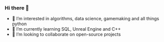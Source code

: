### Hi there 👋
- 👀 I’m interested in algorithms, data science, gamemaking and all things python
- 🌱 I’m currently learning SQL, Unreal Engine and C++
- 💞️ I’m looking to collaborate on open-source projects
